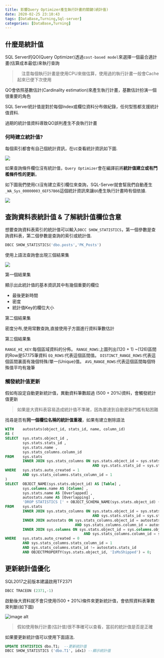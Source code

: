 ```yaml
---
title: 影響Query Optimizer產生執行計畫的關鍵(統計值)
date: 2020-02-25 23:10:43
tags: [DataBase,Turning,Sql-server]
categories: [DataBase,Turning]
--- 
```


## 什麼是統計值

SQL Server的QO(Query Optimizer)透過`cost-based model`來選擇一個最合適計畫(估算成本最低)來執行查詢

>　注意每個執行計畫是使用CPU來做估算，使用過的執行計畫一般會Cache起來已便下次使用

QO會依照基數估計(Cardinality estimation)來產生執行計畫，基數估計扮演一個很重要的角色

SQL Server統計值是對於每個Index或欄位資料分布做紀錄，任何型態都支援統計值資料.

過期的統計值資料導致QO誤判產生不良執行計畫

### 何時建立統計值?

每個索引都會有自己個統計資訊，在`UI`查看統計資訊如下圖.

![](https://i.imgur.com/7TiCaUh.png)

如果查詢條件欄位沒有統計值，`Query Optimizer`會在編譯前將**統計值建立或有門檻條件性的更新**。

如下圖我們使用`C3`沒有建立索引欄位來查詢，SQL-Server就會幫我們自動產生`_WA_Sys_00000003_6EF57B66`這個統計資訊來讓`QO`產生執行計畫時有個依據.

![](https://i.imgur.com/WYcY8VW.png)

## 查詢資料表統計值 & 了解統計值欄位含意

想要查詢資料表索引的統計值可以輸入`DBCC SHOW_STATISTICS`，第一個參數是查詢資料表，第二個參數是查詢的索引或統計值.

```sql
DBCC SHOW_STATISTICS('dbo.posts','PK_Posts')
```

使用上語法查詢會出現三個結果集

![](https://i.imgur.com/0IKcsNG.png)

第一個結果集

顯示出此統計值的基本資訊其中有幾個重要的欄位

* 最後更新時間
* 密度
* 統計值Key的欄位大小

第二個結果集

密度分布,使用常數查詢,直接使用子方圖進行資料筆數估計

第三個結果集

`RANGE_HI_KEY`:每個區域資料的分佈。
`RANGE_ROWS`:上圖列出(120 + 1) ~(126)區間的Row是57.175筆資料
`EQ_ROWS`:代表這個區間值。
`DISTINCT_RANGE_ROWS`:代表這個區間裏面有幾個特殊/單一(Unique)值。
`AVG_RANGE_ROWS`:代表這個區間每個特殊值平均有幾筆

### 觸發統計值更新

假如有設定自動更新統計值，異動資料筆數超過 (500 + 20%)資料，會觸發統計值更新

> 如果是大資料表容易造成統計值不準確，因為要達到自動更新門檻有點困難

找尋是否有**同一個欄位名稱的統計值重複**，如果有建立刪除語法

```sql
WITH    autostats(object_id, stats_id, name, column_id)
AS (
SELECT  sys.stats.object_id ,
        sys.stats.stats_id ,
        sys.stats.name ,
        sys.stats_columns.column_id
FROM    sys.stats
        INNER JOIN sys.stats_columns ON sys.stats.object_id = sys.stats_columns.object_id
                                        AND sys.stats.stats_id = sys.stats_columns.stats_id
WHERE   sys.stats.auto_created = 1
        AND sys.stats_columns.stats_column_id = 1
)
SELECT  OBJECT_NAME(sys.stats.object_id) AS [Table] ,
		sys.columns.name AS [Column] ,
		sys.stats.name AS [Overlapped] ,
		autostats.name AS [Overlapping] ,
		'DROP STATISTICS [' + OBJECT_SCHEMA_NAME(sys.stats.object_id) + '].[' + OBJECT_NAME(sys.stats.object_id) + '].[' + autostats.name + ']'
FROM    sys.stats
		INNER JOIN sys.stats_columns ON sys.stats.object_id = sys.stats_columns.object_id
										AND sys.stats.stats_id = sys.stats_columns.stats_id
		INNER JOIN autostats ON sys.stats_columns.object_id = autostats.object_id
								AND sys.stats_columns.column_id = autostats.column_id
		INNER JOIN sys.columns ON sys.stats.object_id = sys.columns.object_id
									AND sys.stats_columns.column_id = sys.columns.column_id
WHERE   sys.stats.auto_created = 0
		AND sys.stats_columns.stats_column_id = 1
		AND sys.stats_columns.stats_id != autostats.stats_id
		AND OBJECTPROPERTY(sys.stats.object_id, 'IsMsShipped') = 0;
```

## 更新統計值優化

SQL2017之前版本建議啟用TF2371

```sql
DBCC TRACEON (2371,-1)
```

啟動後大資料就不會只使用(500 + 20%)條件來更新統計值，會依照資料表筆數來判斷(如下圖)

![image alt](https://www.virtual-dba.com/media/sql-server-chart.jpg)

> 假如使用執行計畫(估計值)很不準確可以查看，當前的統計值是否是正確

如果要更新統計值可以使用下面語法.

```sql
UPDATE STATISTICS dbo.T1;  --更新統計值
DBCC SHOW_STATISTICS ('dbo.T1', idx1) --顯示統計值
```
